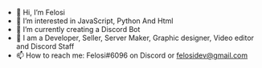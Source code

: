 - 👋 Hi, I’m Felosi
- 👀 I’m interested in JavaScript, Python And Html
- 🌱 I’m currently creating a Discord Bot
- 💞️ I am a Developer, Seller, Server Maker, Graphic designer, Video editor and Discord Staff
- 📫 How to reach me: Felosi#6096 on Discord or felosidev@gmail.com 
